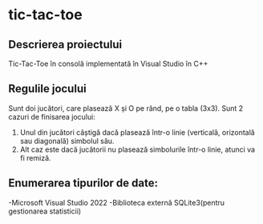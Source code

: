 # tic-tac-toe

## Descrierea proiectului
Tic-Tac-Toe în consolă implementată în Visual Studio în C++

## Regulile jocului
Sunt doi jucători, care plasează X și O pe rând, pe o tabla (3x3). Sunt 2 cazuri de finisarea jocului: 

1. Unul din jucători câștigă dacă plasează într-o linie (verticală, orizontală sau diagonală) simbolul său.
2. Alt caz este dacă jucătorii nu plasează simbolurile într-o linie, atunci va fi remiză.

## Enumerarea tipurilor de date:
-Microsoft Visual Studio 2022
-Biblioteca externă SQLite3(pentru gestionarea statisticii)
